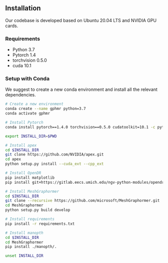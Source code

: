 ## Installation

Our codebase is developed based on Ubuntu 20.04 LTS and NVIDIA GPU cards. 

### Requirements
- Python 3.7
- Pytorch 1.4
- torchvision 0.5.0
- cuda 10.1

### Setup with Conda

We suggest to create a new conda environment and install all the relevant dependencies. 

```bash
# Create a new environment
conda create --name gphmr python=3.7
conda activate gphmr

# Install Pytorch
conda install pytorch==1.4.0 torchvision==0.5.0 cudatoolkit=10.1 -c pytorch

export INSTALL_DIR=$PWD

# Install apex
cd $INSTALL_DIR
git clone https://github.com/NVIDIA/apex.git
cd apex
python setup.py install --cuda_ext --cpp_ext

# Install OpenDR
pip install matplotlib
pip install git+https://gitlab.eecs.umich.edu/ngv-python-modules/opendr.git

# Install MeshGraphormer
cd $INSTALL_DIR
git clone --recursive https://github.com/microsoft/MeshGraphormer.git
cd MeshGraphormer
python setup.py build develop

# Install requirements
pip install -r requirements.txt

# Install manopth
cd $INSTALL_DIR
cd MeshGraphormer
pip install ./manopth/.

unset INSTALL_DIR
```


